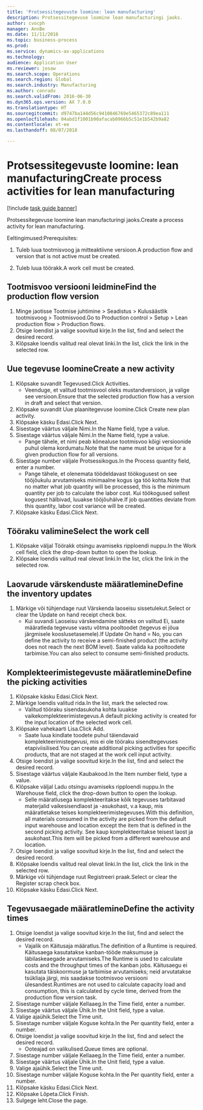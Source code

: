 ```yaml
--- 
title: 'Protsessitegevuste loomine: lean manufacturing'
description: Protsessitegevuse loomine lean manufacturingi jaoks.
author: cvocph
manager: AnnBe
ms.date: 11/11/2016
ms.topic: business-process
ms.prod: 
ms.service: dynamics-ax-applications
ms.technology: 
audience: Application User
ms.reviewer: josaw
ms.search.scope: Operations
ms.search.region: Global
ms.search.industry: Manufacturing
ms.author: conradv
ms.search.validFrom: 2016-06-30
ms.dyn365.ops.version: AX 7.0.0
ms.translationtype: HT
ms.sourcegitcommit: d9747ba144d56c9410846769e5465372c89ea111
ms.openlocfilehash: 04abd1f1001b90afacab0966b5c51e1b542b9a82
ms.contentlocale: et-ee
ms.lasthandoff: 08/07/2018

---
```

# <a name="create-process-activities-for-lean-manufacturing"></a><span data-ttu-id="40d41-103">Protsessitegevuste loomine: lean manufacturing</span><span class="sxs-lookup"><span data-stu-id="40d41-103">Create process activities for lean manufacturing</span></span>

[!include [task guide banner](../../includes/task-guide-banner.md)]

<span data-ttu-id="40d41-104">Protsessitegevuse loomine lean manufacturingi jaoks.</span><span class="sxs-lookup"><span data-stu-id="40d41-104">Create a process activity for lean manufacturing.</span></span> 

<span data-ttu-id="40d41-105">Eeltingimused:</span><span class="sxs-lookup"><span data-stu-id="40d41-105">Prerequisites:</span></span> 

1. <span data-ttu-id="40d41-106">Tuleb luua tootmisvoog ja mitteaktiivne versioon.</span><span class="sxs-lookup"><span data-stu-id="40d41-106">A production flow and version that is not active must be created.</span></span>

2. <span data-ttu-id="40d41-107">Tuleb luua töörakk.</span><span class="sxs-lookup"><span data-stu-id="40d41-107">A work cell must be created.</span></span>


## <a name="find-the-production-flow-version"></a><span data-ttu-id="40d41-108">Tootmisvoo versiooni leidmine</span><span class="sxs-lookup"><span data-stu-id="40d41-108">Find the production flow version</span></span>
1. <span data-ttu-id="40d41-109">Minge jaotisse Tootmise juhtimine > Seadistus > Kulusäästlik tootmisvoog > Tootmisvood.</span><span class="sxs-lookup"><span data-stu-id="40d41-109">Go to Production control > Setup > Lean production flow > Production flows.</span></span>
2. <span data-ttu-id="40d41-110">Otsige loendist ja valige soovitud kirje.</span><span class="sxs-lookup"><span data-stu-id="40d41-110">In the list, find and select the desired record.</span></span>
3. <span data-ttu-id="40d41-111">Klõpsake loendis valitud real olevat linki.</span><span class="sxs-lookup"><span data-stu-id="40d41-111">In the list, click the link in the selected row.</span></span>

## <a name="create-a-new-activity"></a><span data-ttu-id="40d41-112">Uue tegevuse loomine</span><span class="sxs-lookup"><span data-stu-id="40d41-112">Create a new activity</span></span>
1. <span data-ttu-id="40d41-113">Klõpsake suvandit Tegevused.</span><span class="sxs-lookup"><span data-stu-id="40d41-113">Click Activities.</span></span>
    * <span data-ttu-id="40d41-114">Veenduge, et valitud tootmisvool oleks mustandversioon, ja valige see versioon.</span><span class="sxs-lookup"><span data-stu-id="40d41-114">Ensure that the selected production flow has a version in draft and select that version.</span></span>  
2. <span data-ttu-id="40d41-115">Klõpsake suvandit Uue plaanitegevuse loomine.</span><span class="sxs-lookup"><span data-stu-id="40d41-115">Click Create new plan activity.</span></span>
3. <span data-ttu-id="40d41-116">Klõpsake käsku Edasi.</span><span class="sxs-lookup"><span data-stu-id="40d41-116">Click Next.</span></span>
4. <span data-ttu-id="40d41-117">Sisestage väärtus väljale Nimi.</span><span class="sxs-lookup"><span data-stu-id="40d41-117">In the Name field, type a value.</span></span>
5. <span data-ttu-id="40d41-118">Sisestage väärtus väljale Nimi.</span><span class="sxs-lookup"><span data-stu-id="40d41-118">In the Name field, type a value.</span></span>
    * <span data-ttu-id="40d41-119">Pange tähele, et nimi peab kõnealuse tootmisvoo kõigi versioonide puhul olema kordumatu.</span><span class="sxs-lookup"><span data-stu-id="40d41-119">Note that the name must be unique for a given production flow for all versions.</span></span>  
6. <span data-ttu-id="40d41-120">Sisestage number väljale Protsessikogus.</span><span class="sxs-lookup"><span data-stu-id="40d41-120">In the Process quantity field, enter a number.</span></span>
    * <span data-ttu-id="40d41-121">Pange tähele, et olenemata töödeldavast töökogusest on see tööjõukulu arvutamiseks minimaalne kogus iga töö kohta.</span><span class="sxs-lookup"><span data-stu-id="40d41-121">Note that no matter what job quantity will be processed, this is the minimum quantity per job to calculate the labor cost.</span></span> <span data-ttu-id="40d41-122">Kui töökogused sellest kogusest hälbivad, luuakse tööjõuhälve.</span><span class="sxs-lookup"><span data-stu-id="40d41-122">If job quantities deviate from this quantity, labor cost variance will be created.</span></span>  
7. <span data-ttu-id="40d41-123">Klõpsake käsku Edasi.</span><span class="sxs-lookup"><span data-stu-id="40d41-123">Click Next.</span></span>

## <a name="select-the-work-cell"></a><span data-ttu-id="40d41-124">Tööraku valimine</span><span class="sxs-lookup"><span data-stu-id="40d41-124">Select the work cell</span></span>
1. <span data-ttu-id="40d41-125">Klõpsake väljal Töörakk otsingu avamiseks ripploendi nuppu.</span><span class="sxs-lookup"><span data-stu-id="40d41-125">In the Work cell field, click the drop-down button to open the lookup.</span></span>
2. <span data-ttu-id="40d41-126">Klõpsake loendis valitud real olevat linki.</span><span class="sxs-lookup"><span data-stu-id="40d41-126">In the list, click the link in the selected row.</span></span>

## <a name="define-the-inventory-updates"></a><span data-ttu-id="40d41-127">Laovarude värskenduste määratlemine</span><span class="sxs-lookup"><span data-stu-id="40d41-127">Define the inventory updates</span></span>
1. <span data-ttu-id="40d41-128">Märkige või tühjendage ruut Värskenda laoseisu sissetulekut.</span><span class="sxs-lookup"><span data-stu-id="40d41-128">Select or clear the Update on hand receipt check box.</span></span>
    * <span data-ttu-id="40d41-129">Kui suvandi Laoseisu värskendamine sätteks on valitud Ei, saate määratleda tegevuse vastu võtma pooltoodet (tegevus ei jõua järgmisele kooslusetasemele).</span><span class="sxs-lookup"><span data-stu-id="40d41-129">If Update On hand = No, you can define the activity to receive a semi-finished product (the activity does not reach the next BOM level).</span></span>    <span data-ttu-id="40d41-130">Saate valida ka pooltoodete tarbimise.</span><span class="sxs-lookup"><span data-stu-id="40d41-130">You can also select to consume semi-finished products.</span></span>  

## <a name="define-the-picking-activities"></a><span data-ttu-id="40d41-131">Komplekteerimistegevuste määratlemine</span><span class="sxs-lookup"><span data-stu-id="40d41-131">Define the picking activities</span></span>
1. <span data-ttu-id="40d41-132">Klõpsake käsku Edasi.</span><span class="sxs-lookup"><span data-stu-id="40d41-132">Click Next.</span></span>
2. <span data-ttu-id="40d41-133">Märkige loendis valitud rida.</span><span class="sxs-lookup"><span data-stu-id="40d41-133">In the list, mark the selected row.</span></span>
    * <span data-ttu-id="40d41-134">Valitud tööraku sisendasukoha kohta luuakse vaikekomplekteerimistegevus.</span><span class="sxs-lookup"><span data-stu-id="40d41-134">A default picking activity is created for the input location of the selected work cell.</span></span>  
3. <span data-ttu-id="40d41-135">Klõpsake vahekaarti Lisa.</span><span class="sxs-lookup"><span data-stu-id="40d41-135">Click Add.</span></span>
    * <span data-ttu-id="40d41-136">Saate luua kindlate toodete puhul täiendavaid komplekteerimistegevusi, mis ei ole tööraku sisendtegevuses etapiviisilised.</span><span class="sxs-lookup"><span data-stu-id="40d41-136">You can create additional picking activities for specific products, that are not staged at the work cell input activity.</span></span>  
4. <span data-ttu-id="40d41-137">Otsige loendist ja valige soovitud kirje.</span><span class="sxs-lookup"><span data-stu-id="40d41-137">In the list, find and select the desired record.</span></span>
5. <span data-ttu-id="40d41-138">Sisestage väärtus väljale Kaubakood.</span><span class="sxs-lookup"><span data-stu-id="40d41-138">In the Item number field, type a value.</span></span>
6. <span data-ttu-id="40d41-139">Klõpsake väljal Ladu otsingu avamiseks ripploendi nuppu.</span><span class="sxs-lookup"><span data-stu-id="40d41-139">In the Warehouse field, click the drop-down button to open the lookup.</span></span>
    * <span data-ttu-id="40d41-140">Selle määratlusega komplekteeritakse kõik tegevuses tarbitavad materjalid vaikesisendlaost ja -asukohast, v.a kaup, mis määratletakse teises komplekteerimistegevuses.</span><span class="sxs-lookup"><span data-stu-id="40d41-140">With this definition, all materials consumed in the activity are picked from the default input warehouse and location except the item that is defined in the second picking activity.</span></span> <span data-ttu-id="40d41-141">See kaup komplekteeritakse teisest laost ja asukohast.</span><span class="sxs-lookup"><span data-stu-id="40d41-141">This item will be picked from a different warehouse and location.</span></span>  
7. <span data-ttu-id="40d41-142">Otsige loendist ja valige soovitud kirje.</span><span class="sxs-lookup"><span data-stu-id="40d41-142">In the list, find and select the desired record.</span></span>
8. <span data-ttu-id="40d41-143">Klõpsake loendis valitud real olevat linki.</span><span class="sxs-lookup"><span data-stu-id="40d41-143">In the list, click the link in the selected row.</span></span>
9. <span data-ttu-id="40d41-144">Märkige või tühjendage ruut Registreeri praak.</span><span class="sxs-lookup"><span data-stu-id="40d41-144">Select or clear the Register scrap check box.</span></span>
10. <span data-ttu-id="40d41-145">Klõpsake käsku Edasi.</span><span class="sxs-lookup"><span data-stu-id="40d41-145">Click Next.</span></span>

## <a name="define-the-activity-times"></a><span data-ttu-id="40d41-146">Tegevusaegade määratlemine</span><span class="sxs-lookup"><span data-stu-id="40d41-146">Define the activity times</span></span>
1. <span data-ttu-id="40d41-147">Otsige loendist ja valige soovitud kirje.</span><span class="sxs-lookup"><span data-stu-id="40d41-147">In the list, find and select the desired record.</span></span>
    * <span data-ttu-id="40d41-148">Vajalik on Käitusaja määratlus.</span><span class="sxs-lookup"><span data-stu-id="40d41-148">The definition of a Runtime is required.</span></span> <span data-ttu-id="40d41-149">Käitusaega kasutatakse kanban-tööde maksumuse ja läbilaskeaegade arvutamiseks.</span><span class="sxs-lookup"><span data-stu-id="40d41-149">The Runtime is used to calculate costs and the throughput times of the kanban jobs.</span></span> <span data-ttu-id="40d41-150">Käitusaegu ei kasutata täiskoormuse ja tarbimise arvutamiseks; neid arvutatakse tsükliaja järgi, mis saadakse tootmisvoo versiooni ülesandest.</span><span class="sxs-lookup"><span data-stu-id="40d41-150">Runtimes are not used to calculate capacity load and consumption, this is calculated by cycle time, derived from the production flow version task.</span></span>  
2. <span data-ttu-id="40d41-151">Sisestage number väljale Kellaaeg.</span><span class="sxs-lookup"><span data-stu-id="40d41-151">In the Time field, enter a number.</span></span>
3. <span data-ttu-id="40d41-152">Sisestage väärtus väljale Ühik.</span><span class="sxs-lookup"><span data-stu-id="40d41-152">In the Unit field, type a value.</span></span>
4. <span data-ttu-id="40d41-153">Valige ajaühik.</span><span class="sxs-lookup"><span data-stu-id="40d41-153">Select the Time unit.</span></span>
5. <span data-ttu-id="40d41-154">Sisestage number väljale Koguse kohta.</span><span class="sxs-lookup"><span data-stu-id="40d41-154">In the Per quantity field, enter a number.</span></span>
6. <span data-ttu-id="40d41-155">Otsige loendist ja valige soovitud kirje.</span><span class="sxs-lookup"><span data-stu-id="40d41-155">In the list, find and select the desired record.</span></span>
    * <span data-ttu-id="40d41-156">Ooteajad on valikulised.</span><span class="sxs-lookup"><span data-stu-id="40d41-156">Queue times are optional.</span></span>  
7. <span data-ttu-id="40d41-157">Sisestage number väljale Kellaaeg.</span><span class="sxs-lookup"><span data-stu-id="40d41-157">In the Time field, enter a number.</span></span>
8. <span data-ttu-id="40d41-158">Sisestage väärtus väljale Ühik.</span><span class="sxs-lookup"><span data-stu-id="40d41-158">In the Unit field, type a value.</span></span>
9. <span data-ttu-id="40d41-159">Valige ajaühik.</span><span class="sxs-lookup"><span data-stu-id="40d41-159">Select the Time unit.</span></span>
10. <span data-ttu-id="40d41-160">Sisestage number väljale Koguse kohta.</span><span class="sxs-lookup"><span data-stu-id="40d41-160">In the Per quantity field, enter a number.</span></span>
11. <span data-ttu-id="40d41-161">Klõpsake käsku Edasi.</span><span class="sxs-lookup"><span data-stu-id="40d41-161">Click Next.</span></span>
12. <span data-ttu-id="40d41-162">Klõpsake Lõpeta.</span><span class="sxs-lookup"><span data-stu-id="40d41-162">Click Finish.</span></span>
13. <span data-ttu-id="40d41-163">Sulgege leht.</span><span class="sxs-lookup"><span data-stu-id="40d41-163">Close the page.</span></span>


